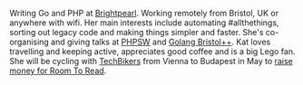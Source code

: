 Writing Go and PHP at [Brightpearl](https://www.brightpearl.com/). Working remotely from Bristol, UK or anywhere with wifi. Her main interests include automating #allthethings, sorting out legacy code and making things simpler and faster. She's co-organising and giving talks at [PHPSW](https://www.meetup.com/php-sw/) and [Golang Bristol++](https://www.meetup.com/golang-bristol/). Kat loves travelling and keeping active, appreciates good coffee and is a big Lego fan. She will be cycling with [TechBikers](https://techbikers.com) from Vienna to Budapest in May to [raise money for Room To Read](https://www.justgiving.com/fundraising/techbikers-copenhagen-to-berlin-2017-673).